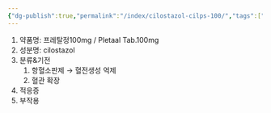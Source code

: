 ```yaml
---
{"dg-publish":true,"permalink":"/index/cilostazol-cilps-100/","tags":["template"],"created":"2025-09-14T10:49:48.322+09:00","updated":"2025-09-14T10:50:59.882+09:00"}
---
```


1. 약품명: 프레탈정100mg / Pletaal Tab.100mg
2. 성분명: cilostazol
3. 분류&기전
	1. 항혈소판제 → 혈전생성 억제
	2. 혈관 확장
4. 적응증
5. 부작용